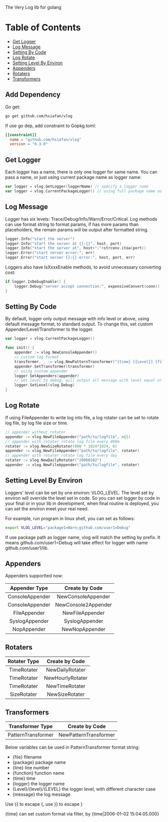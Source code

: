The Very Log lib for golang

Table of Contents
=================

* [Get Logger](#get-logger)
* [Log Message](#log-message)
* [Setting By Code](#setting-by-code)
* [Log Rotate](#log-rotate)
* [Setting Level By Environ](#setting-level-by-environ)
* [Appenders](#appenders)
* [Rotaters](#rotaters)
* [Transformers](#transformers)

## Add Dependency

Go get:

```sh
go get github.com/hsiafan/vlog
```

If use go dep, add constraint to Gopkg.toml:

```toml
[[constraint]]
  name = "github.com/hsiafan/vlog"
  version = "0.3.0"
```

## Get Logger

Each logger has a name, there is only one logger for same name. You can pass a name, or just using current package name as logger name:

```go
var logger = vlog.GetLogger(loggerName) // specify a logger name
var logger = vlog.CurrentPackageLogger() // using full package name as logger name
```

## Log Message

Logger has six levels: Trace/Debug/Info/Warn/Error/Critical.
Log methods can use format string to format params, if has more params than placeholders, the remain params will be output after formatted string.

```go
logger.Info("start the server")
logger.Info("start the server at {}:{}", host, port)
logger.Info("start the server at", host+":"+strconv.itoa(port))
logger.Error("start server error:", err)
logger.Error("start server {}:{} error:", host, port, err)
```

Loggers also have IsXxxxEnable methods, to avoid unnecessary converting cost:

```go
if logger.IsDebugEnable() {
	logger.Debug("server accept connection:", expensiveConvert(conn))
}
```

## Setting By Code

By default, logger only output message with info level or above, using default message format, to standard output.
To change this, set custom Appender/Level/Transformer to the logger.

```go
var logger = vlog.CurrentPackageLogger()

func init() {
	appender := vlog.NewConsoleAppender()
	// custom log format
	transformer, _ := vlog.NewPatternTransformer("{time} [{Level}] {file}:{line} - {message}\n")
	appender.SetTransformer(transformer)
	// using custom appender
	logger.SetAppenders(appender)
	// set level to debug, will output all message with level equal or higher than Debug
	logger.SetLevel(vlog.Debug)
}
```

## Log Rotate

If using FileAppender to write log into file, a log rotater can be set to rotate log file, by log file size or time.

```go
// appender without rotater
appender := vlog.NewFileAppender("path/to/logfile", nil)
// appender with rotater rotate log file every 800m
rotater := vlog.NewSizeRotater(800 * 1024*1024, 6)
appender := vlog.NewFileAppender("path/to/logfile", rotater)
// appender with rotater rotate log file every day
rotater := vlog.NewDailyRotater("20060102")
appender := vlog.NewFileAppender("path/to/logfile", rotater)
```

## Setting Level By Environ

Loggers' level can be set by one environ: VLOG_LEVEL. The level set by environ will override the level set in code.
So you can set logger by code in your final or in your lib in development,
when final routine is deployed, you can set the environ meet your real need.

For example, run program in linux shell, you can set as follows:

```bash
export VLOG_LEVEL="package1=Warn;github.com/user1=Debug"
```

If use package path as logger name, vlog will match the setting by prefix. It means github.com/user1=Debug will take effect
for logger with name github.com/user1/lib.

## Appenders

Appenders supportted now:

| Appender Type | Create by Code |
| :------: | :------: |
| ConsoleAppender | NewConsoleAppender |
| ConsoleAppender | NewConsole2Appender |
| FileAppender | NewFileAppender |
| SyslogAppender | SyslogAppender |
| NopAppender | NewNopAppender |

## Rotaters

| Rotater Type | Create by Code |
| :------: | :------: |
| TimeRotater | NewDailyRotater |
| TimeRotater | NewHourlyRotater |
| TimeRotater | NewTimeRotater |
| SizeRotater | NewSizeRotater |

## Transformers

| Transformer Type | Create by Code |
| :------: | :------: |
| PatternTransformer | NewPatternTransformer |

Below variables can be used in PatternTransformer format string:

* {file} filename
* {package} package name
* {line} line number
* {function} function name
* {time} time
* {logger} the logger name
* {Level}/{level}/{LEVEL} the logger level, with different character case
* {message} the log message

Use {{ to escape  {, use }} to escape }

{time} can set custom format via filter, by {time|2006-01-02 15:04:05.000}


